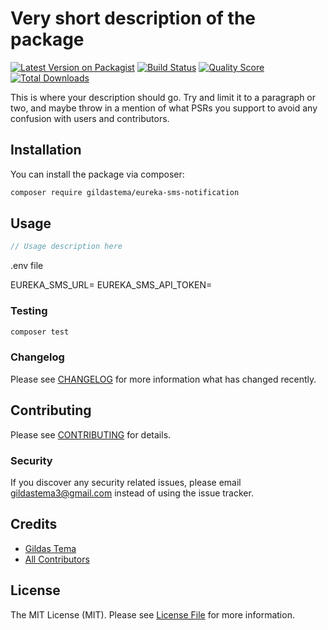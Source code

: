 # Very short description of the package

[![Latest Version on Packagist](https://img.shields.io/packagist/v/gildastema/eureka-sms-notification.svg?style=flat-square)](https://packagist.org/packages/gildastema/eureka-sms-notification)
[![Build Status](https://img.shields.io/travis/gildastema/eureka-sms-notification/master.svg?style=flat-square)](https://travis-ci.org/gildastema/eureka-sms-notification)
[![Quality Score](https://img.shields.io/scrutinizer/g/gildastema/eureka-sms-notification.svg?style=flat-square)](https://scrutinizer-ci.com/g/gildastema/eureka-sms-notification)
[![Total Downloads](https://img.shields.io/packagist/dt/gildastema/eureka-sms-notification.svg?style=flat-square)](https://packagist.org/packages/gildastema/eureka-sms-notification)

This is where your description should go. Try and limit it to a paragraph or two, and maybe throw in a mention of what PSRs you support to avoid any confusion with users and contributors.

## Installation

You can install the package via composer:

```bash
composer require gildastema/eureka-sms-notification
```

## Usage

``` php
// Usage description here
```

.env file 

EUREKA_SMS_URL=
EUREKA_SMS_API_TOKEN=



### Testing

``` bash
composer test
```

### Changelog

Please see [CHANGELOG](CHANGELOG.md) for more information what has changed recently.

## Contributing

Please see [CONTRIBUTING](CONTRIBUTING.md) for details.

### Security

If you discover any security related issues, please email gildastema3@gmail.com instead of using the issue tracker.

## Credits

- [Gildas Tema](https://github.com/gildastema)
- [All Contributors](../../contributors)

## License

The MIT License (MIT). Please see [License File](LICENSE.md) for more information.

